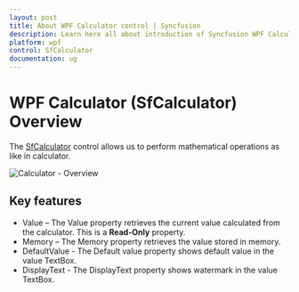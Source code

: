 ```yaml
---
layout: post
title: About WPF Calculator control | Syncfusion
description: Learn here all about introduction of Syncfusion WPF Calculator (SfCalculator) control, its elements and more details.
platform: wpf
control: SfCalculator
documentation: ug
---
```


# WPF Calculator (SfCalculator) Overview

The [SfCalculator](https://help.syncfusion.com/cr/wpf/Syncfusion.Windows.Controls.Input.SfCalculator.html) control allows us to perform mathematical operations as like in calculator.

![Calculator - Overview](Overview_images/Overview_img1.png)

## Key features 

* Value – The Value property retrieves the current value calculated from the calculator. This is a **Read-Only** property.
* Memory – The Memory property retrieves the value stored in memory.
* DefaultValue - The Default value property shows default value in the value TextBox.
* DisplayText - The DisplayText property shows watermark in the value TextBox.